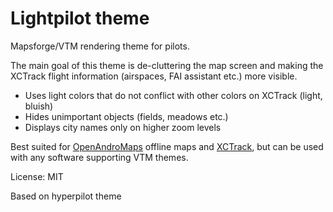 # Lightpilot theme

Mapsforge/VTM rendering theme for pilots.

The main goal of this theme is de-cluttering the map screen and making the XCTrack flight 
information (airspaces, FAI assistant etc.) more visible.

- Uses light colors that do not conflict with other colors on XCTrack (light, bluish)
- Hides unimportant objects (fields, meadows etc.)
- Displays city names only on higher zoom levels

Best suited for [OpenAndroMaps](https://www.openandromaps.org/en/downloads/countrys-and-regions) offline maps and [XCTrack](https://xctrack.org/), but can be used with any software supporting VTM themes.


License: MIT

Based on hyperpilot theme

